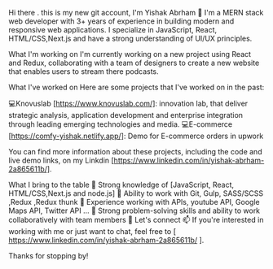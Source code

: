 Hi there . this is my new git account, I'm Yishak Abrham 👋
I'm a MERN stack web developer with 3+ years of experience in building modern and responsive web applications. I specialize in  JavaScript, React, HTML/CSS,Next.js and have a strong understanding of UI/UX principles.

What I'm working on
I'm currently  working on a new project using React and Redux, collaborating with a team of designers to create a new website that enables users to stream there podcasts.

What I've worked on
Here are some projects that I've worked on in the past:

💻Knovuslab [https://www.knovuslab.com/]: innovation lab, that deliver strategic analysis, application development and enterprise integration through leading emerging technologies and media.
💻E-commerce [https://comfy-yishak.netlify.app/]: Demo for E-commerce orders in upwork

You can find more information about these projects, including the code and live demo links, on my Linkdin [https://www.linkedin.com/in/yishak-abrham-2a865611b/].

What I bring to the table
🔭 Strong knowledge of [JavaScript, React, HTML/CSS,Next.js and node.js]
👯 Ability to work with  Git, Gulp, SASS/SCSS ,Redux ,Redux thunk
🔭 Experience working with  APIs, youtube API, Google Maps API, Twitter API ...
👯 Strong problem-solving skills and ability to work collaboratively with team members
💬 Let's connect
📫 If you're interested in working with me or just want to chat, feel free to [ https://www.linkedin.com/in/yishak-abrham-2a865611b/ ].

Thanks for stopping by!




